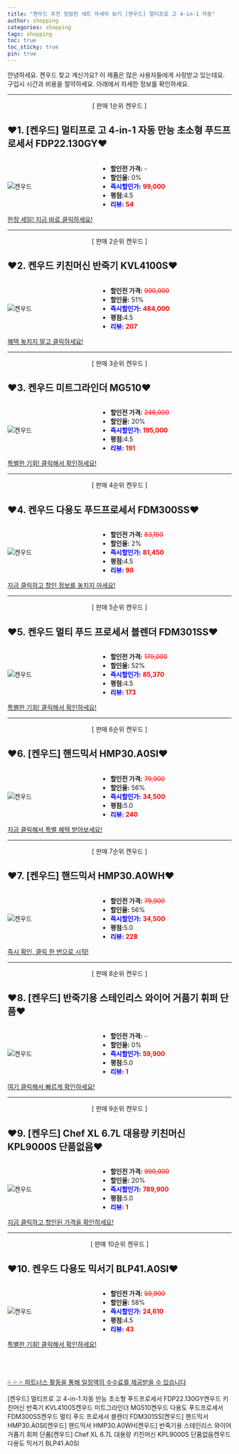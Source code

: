 ```yaml
---
title: "켄우드 추천 정밀한 세트 자세히 보기 [켄우드] 멀티프로 고 4-in-1 자동"
author: shopping
categories: shopping
tags: shopping
toc: true
toc_sticky: true
pin: true
---
```

안녕하세요. 켄우드 찾고 계신가요? 이 제품은 많은 사용자들에게 사랑받고 있는데요. 구입시 시간과 비용을 절약하세요. 아래에서 자세한 정보를 확인하세요.

---
<p class="toplist" style="margin: 0 auto; display: block; width: fit-content;">[ 판매 1순위 켄우드 ]</p>

<h2><strong>❤️1. [켄우드] 멀티프로 고 4-in-1 자동 만능 초소형 푸드프로세서 FDP22.130GY❤️</strong></h2>

<div style="display: flex; align-items: center;">
    <div style="flex: 0.4;">
        <img src="https://thumbnail6.coupangcdn.com/thumbnails/remote/230x230ex/image/vendor_inventory/2833/6b4a15903891d060bffdfe98b81c70a3024f280f896c45c00041ad37cbf5.jpg" alt="켄우드" style="max-width: 100%;">
    </div>
    <div style="flex: 0.6; margin-left: 10px;">
        <ul>
            <li><strong>할인전 가격:</strong> <del style="color: red;">-</del></li>
            <li><strong>할인율:</strong> 0%</li>
            <li><span style='color:blue'><strong>즉시할인가:</strong></span> <span style='color:red'><strong>99,000</strong></span></li>
            <li><strong>평점:</strong>4.5</li>
            <li><span style='color:blue'><strong>리뷰:</strong></span> <span style='color:red'><strong>54</strong></span></li>
        </ul>
    </div>
</div>
<div class="center">
    <a href="https://William4Davisa.github.io?lptag=AF9450613&subid=githubio&pageKey=7458379378&traceid=V0-153&itemId=19434428133&vendorItemId=87732980407" class="myButton">
        한정 세일! 지금 바로 클릭하세요!
    </a>
</div>


---
<p class="toplist" style="margin: 0 auto; display: block; width: fit-content;">[ 판매 2순위 켄우드 ]</p>

<h2><strong>❤️2. 켄우드 키친머신 반죽기 KVL4100S❤️</strong></h2>

<div style="display: flex; align-items: center;">
    <div style="flex: 0.4;">
        <img src="https://thumbnail10.coupangcdn.com/thumbnails/remote/230x230ex/image/vendor_inventory/95df/0dd47c6d870c002029dc7f1d8b4702e3389feed8b32bfc5d2ee6f5ee988e.jpg" alt="켄우드" style="max-width: 100%;">
    </div>
    <div style="flex: 0.6; margin-left: 10px;">
        <ul>
            <li><strong>할인전 가격:</strong> <del style="color: red;">990,000</del></li>
            <li><strong>할인율:</strong> 51%</li>
            <li><span style='color:blue'><strong>즉시할인가:</strong></span> <span style='color:red'><strong>484,000</strong></span></li>
            <li><strong>평점:</strong>4.5</li>
            <li><span style='color:blue'><strong>리뷰:</strong></span> <span style='color:red'><strong>207</strong></span></li>
        </ul>
    </div>
</div>
<div class="center">
    <a href="https://William4Davisa.github.io?lptag=AF9450613&subid=githubio&pageKey=46702008&traceid=V0-153&itemId=165598169&vendorItemId=86647444476" class="myButton">
        혜택 놓치지 말고 클릭하세요!
    </a>
</div>


---
<p class="toplist" style="margin: 0 auto; display: block; width: fit-content;">[ 판매 3순위 켄우드 ]</p>

<h2><strong>❤️3. 켄우드 미트그라인더 MG510❤️</strong></h2>

<div style="display: flex; align-items: center;">
    <div style="flex: 0.4;">
        <img src="https://thumbnail10.coupangcdn.com/thumbnails/remote/230x230ex/image/vendor_inventory/ed6c/8c43f2f722c4f1d83cf3b98935a35c19de7498c22afab41fe20e15b84263.jpg" alt="켄우드" style="max-width: 100%;">
    </div>
    <div style="flex: 0.6; margin-left: 10px;">
        <ul>
            <li><strong>할인전 가격:</strong> <del style="color: red;">246,000</del></li>
            <li><strong>할인율:</strong> 20%</li>
            <li><span style='color:blue'><strong>즉시할인가:</strong></span> <span style='color:red'><strong>195,000</strong></span></li>
            <li><strong>평점:</strong>4.5</li>
            <li><span style='color:blue'><strong>리뷰:</strong></span> <span style='color:red'><strong>191</strong></span></li>
        </ul>
    </div>
</div>
<div class="center">
    <a href="https://William4Davisa.github.io?lptag=AF9450613&subid=githubio&pageKey=1290313&traceid=V0-153&itemId=5591435&vendorItemId=86827106629" class="myButton">
        특별한 기회! 클릭해서 확인하세요!
    </a>
</div>


---
<p class="toplist" style="margin: 0 auto; display: block; width: fit-content;">[ 판매 4순위 켄우드 ]</p>

<h2><strong>❤️4. 켄우드 다용도 푸드프로세서 FDM300SS❤️</strong></h2>

<div style="display: flex; align-items: center;">
    <div style="flex: 0.4;">
        <img src="https://thumbnail9.coupangcdn.com/thumbnails/remote/230x230ex/image/vendor_inventory/6c39/8ad700f0c2b8f5a2e179acc9bd6163a2ba0b119c074f7c2865e44de825a3.jpg" alt="켄우드" style="max-width: 100%;">
    </div>
    <div style="flex: 0.6; margin-left: 10px;">
        <ul>
            <li><strong>할인전 가격:</strong> <del style="color: red;">83,150</del></li>
            <li><strong>할인율:</strong> 2%</li>
            <li><span style='color:blue'><strong>즉시할인가:</strong></span> <span style='color:red'><strong>81,450</strong></span></li>
            <li><strong>평점:</strong>4.5</li>
            <li><span style='color:blue'><strong>리뷰:</strong></span> <span style='color:red'><strong>98</strong></span></li>
        </ul>
    </div>
</div>
<div class="center">
    <a href="https://William4Davisa.github.io?lptag=AF9450613&subid=githubio&pageKey=6656543046&traceid=V0-153&itemId=15268933827&vendorItemId=86827098118" class="myButton">
        지금 클릭하고 할인 정보를 놓치지 마세요!
    </a>
</div>


---
<p class="toplist" style="margin: 0 auto; display: block; width: fit-content;">[ 판매 5순위 켄우드 ]</p>

<h2><strong>❤️5. 켄우드 멀티 푸드 프로세서 블렌더 FDM301SS❤️</strong></h2>

<div style="display: flex; align-items: center;">
    <div style="flex: 0.4;">
        <img src="https://thumbnail7.coupangcdn.com/thumbnails/remote/230x230ex/image/vendor_inventory/0202/9847136b58d13ce21c7a0fc90c48adcaec6dea113161164433ff02f6d936.jpg" alt="켄우드" style="max-width: 100%;">
    </div>
    <div style="flex: 0.6; margin-left: 10px;">
        <ul>
            <li><strong>할인전 가격:</strong> <del style="color: red;">179,000</del></li>
            <li><strong>할인율:</strong> 52%</li>
            <li><span style='color:blue'><strong>즉시할인가:</strong></span> <span style='color:red'><strong>85,370</strong></span></li>
            <li><strong>평점:</strong>4.5</li>
            <li><span style='color:blue'><strong>리뷰:</strong></span> <span style='color:red'><strong>173</strong></span></li>
        </ul>
    </div>
</div>
<div class="center">
    <a href="https://William4Davisa.github.io?lptag=AF9450613&subid=githubio&pageKey=1298294075&traceid=V0-153&itemId=2311315672&vendorItemId=86827376253" class="myButton">
        특별한 기회! 클릭해서 확인하세요!
    </a>
</div>


---
<p class="toplist" style="margin: 0 auto; display: block; width: fit-content;">[ 판매 6순위 켄우드 ]</p>

<h2><strong>❤️6. [켄우드] 핸드믹서 HMP30.A0SI❤️</strong></h2>

<div style="display: flex; align-items: center;">
    <div style="flex: 0.4;">
        <img src="https://thumbnail9.coupangcdn.com/thumbnails/remote/230x230ex/image/vendor_inventory/688a/26e41807448da7af29437103503acb128986581975c13951b9fb13bd20b4.jpg" alt="켄우드" style="max-width: 100%;">
    </div>
    <div style="flex: 0.6; margin-left: 10px;">
        <ul>
            <li><strong>할인전 가격:</strong> <del style="color: red;">79,900</del></li>
            <li><strong>할인율:</strong> 56%</li>
            <li><span style='color:blue'><strong>즉시할인가:</strong></span> <span style='color:red'><strong>34,500</strong></span></li>
            <li><strong>평점:</strong>5.0</li>
            <li><span style='color:blue'><strong>리뷰:</strong></span> <span style='color:red'><strong>240</strong></span></li>
        </ul>
    </div>
</div>
<div class="center">
    <a href="https://William4Davisa.github.io?lptag=AF9450613&subid=githubio&pageKey=7518707678&traceid=V0-153&itemId=19715533107&vendorItemId=70859233990" class="myButton">
        지금 클릭해서 특별 혜택 받아보세요!
    </a>
</div>


---
<p class="toplist" style="margin: 0 auto; display: block; width: fit-content;">[ 판매 7순위 켄우드 ]</p>

<h2><strong>❤️7. [켄우드] 핸드믹서 HMP30.A0WH❤️</strong></h2>

<div style="display: flex; align-items: center;">
    <div style="flex: 0.4;">
        <img src="https://thumbnail9.coupangcdn.com/thumbnails/remote/230x230ex/image/vendor_inventory/6ed2/6996fb33dc3f41072287c7c7fdee24600808ac6b86eb205c34960e25f4d0.jpg" alt="켄우드" style="max-width: 100%;">
    </div>
    <div style="flex: 0.6; margin-left: 10px;">
        <ul>
            <li><strong>할인전 가격:</strong> <del style="color: red;">79,900</del></li>
            <li><strong>할인율:</strong> 56%</li>
            <li><span style='color:blue'><strong>즉시할인가:</strong></span> <span style='color:red'><strong>34,500</strong></span></li>
            <li><strong>평점:</strong>5.0</li>
            <li><span style='color:blue'><strong>리뷰:</strong></span> <span style='color:red'><strong>228</strong></span></li>
        </ul>
    </div>
</div>
<div class="center">
    <a href="https://William4Davisa.github.io?lptag=AF9450613&subid=githubio&pageKey=1632398185&traceid=V0-153&itemId=2784423857&vendorItemId=70859256658" class="myButton">
        즉시 확인, 클릭 한 번으로 시작!
    </a>
</div>


---
<p class="toplist" style="margin: 0 auto; display: block; width: fit-content;">[ 판매 8순위 켄우드 ]</p>

<h2><strong>❤️8. [켄우드] 반죽기용 스테인리스 와이어 거품기 휘퍼 단품❤️</strong></h2>

<div style="display: flex; align-items: center;">
    <div style="flex: 0.4;">
        <img src="https://thumbnail8.coupangcdn.com/thumbnails/remote/230x230ex/image/vendor_inventory/feca/2600f353a760da8a7a8da8f65e6f433a039a82443308add0c2d748ef8732.jpg" alt="켄우드" style="max-width: 100%;">
    </div>
    <div style="flex: 0.6; margin-left: 10px;">
        <ul>
            <li><strong>할인전 가격:</strong> <del style="color: red;">-</del></li>
            <li><strong>할인율:</strong> 0%</li>
            <li><span style='color:blue'><strong>즉시할인가:</strong></span> <span style='color:red'><strong>59,900</strong></span></li>
            <li><strong>평점:</strong>5.0</li>
            <li><span style='color:blue'><strong>리뷰:</strong></span> <span style='color:red'><strong>1</strong></span></li>
        </ul>
    </div>
</div>
<div class="center">
    <a href="https://William4Davisa.github.io?lptag=AF9450613&subid=githubio&pageKey=7987232440&traceid=V0-153&itemId=22189080554&vendorItemId=89235309769" class="myButton">
        여기 클릭해서 빠르게 확인하세요!
    </a>
</div>


---
<p class="toplist" style="margin: 0 auto; display: block; width: fit-content;">[ 판매 9순위 켄우드 ]</p>

<h2><strong>❤️9. [켄우드] Chef XL 6.7L 대용량 키친머신 KPL9000S 단품없음❤️</strong></h2>

<div style="display: flex; align-items: center;">
    <div style="flex: 0.4;">
        <img src="https://thumbnail9.coupangcdn.com/thumbnails/remote/230x230ex/image/vendor_inventory/de2f/015679bec1e5f460d1a0c7955d9cb72cbe2571d8676486ec9a058ad6ce5b.jpg" alt="켄우드" style="max-width: 100%;">
    </div>
    <div style="flex: 0.6; margin-left: 10px;">
        <ul>
            <li><strong>할인전 가격:</strong> <del style="color: red;">990,000</del></li>
            <li><strong>할인율:</strong> 20%</li>
            <li><span style='color:blue'><strong>즉시할인가:</strong></span> <span style='color:red'><strong>789,900</strong></span></li>
            <li><strong>평점:</strong>5.0</li>
            <li><span style='color:blue'><strong>리뷰:</strong></span> <span style='color:red'><strong>1</strong></span></li>
        </ul>
    </div>
</div>
<div class="center">
    <a href="https://William4Davisa.github.io?lptag=AF9450613&subid=githubio&pageKey=6223101974&traceid=V0-153&itemId=12464712100&vendorItemId=86690857765" class="myButton">
        지금 클릭하고 할인된 가격을 확인하세요!
    </a>
</div>


---
<p class="toplist" style="margin: 0 auto; display: block; width: fit-content;">[ 판매 10순위 켄우드 ]</p>

<h2><strong>❤️10. 켄우드 다용도 믹서기 BLP41.A0SI❤️</strong></h2>

<div style="display: flex; align-items: center;">
    <div style="flex: 0.4;">
        <img src="https://thumbnail7.coupangcdn.com/thumbnails/remote/230x230ex/image/retail/images/2023/05/02/9/9/b4097f2b-7835-4dd6-b73f-e3802aa68554.jpg" alt="켄우드" style="max-width: 100%;">
    </div>
    <div style="flex: 0.6; margin-left: 10px;">
        <ul>
            <li><strong>할인전 가격:</strong> <del style="color: red;">59,900</del></li>
            <li><strong>할인율:</strong> 58%</li>
            <li><span style='color:blue'><strong>즉시할인가:</strong></span> <span style='color:red'><strong>24,610</strong></span></li>
            <li><strong>평점:</strong>4.5</li>
            <li><span style='color:blue'><strong>리뷰:</strong></span> <span style='color:red'><strong>43</strong></span></li>
        </ul>
    </div>
</div>
<div class="center">
    <a href="https://William4Davisa.github.io?lptag=AF9450613&subid=githubio&pageKey=7307506150&traceid=V0-153&itemId=18713410851&vendorItemId=85846483280" class="myButton">
        특별한 기회! 클릭해서 확인하세요!
    </a>
</div>

<br><br><br>[💦 💦 💦 파트너스 활동을 통해 일정액의 수수료를 제공받을 수 있습니다](https://link.coupang.com/a/bcpT2c)<br><br>[켄우드] 멀티프로 고 4-in-1 자동 만능 초소형 푸드프로세서 FDP22.130GY켄우드 키친머신 반죽기 KVL4100S켄우드 미트그라인더 MG510켄우드 다용도 푸드프로세서 FDM300SS켄우드 멀티 푸드 프로세서 블렌더 FDM301SS[켄우드] 핸드믹서 HMP30.A0SI[켄우드] 핸드믹서 HMP30.A0WH[켄우드] 반죽기용 스테인리스 와이어 거품기 휘퍼 단품[켄우드] Chef XL 6.7L 대용량 키친머신 KPL9000S 단품없음켄우드 다용도 믹서기 BLP41.A0SI